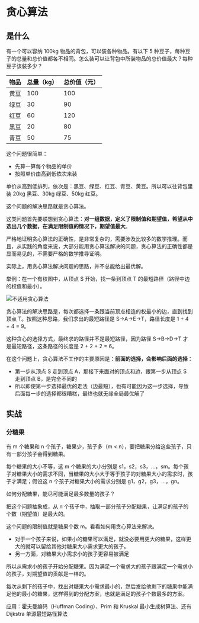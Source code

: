 # 贪心算法

## 是什么

有一个可以容纳 100kg 物品的背包，可以装各种物品。有以下 5 种豆子，每种豆子的总量和总价值都各不相同。怎么装可以让背包中所装物品的总价值最大？每种豆子该装多少？

| 物品 | 总量（kg） | 总价值（元） |
| ---- | ---------- | ------------ |
| 黄豆 | 100        | 100          |
| 绿豆 | 30         | 90           |
| 红豆 | 60         | 120          |
| 黑豆 | 20         | 80           |
| 青豆 | 50         | 75           |


这个问题很简单：

- 先算一算每个物品的单价
- 按照单价由高到低依次来装

单价从高到低排列，依次是：黑豆、绿豆、红豆、青豆、黄豆。所以可以往背包里装 20kg 黑豆、30kg 绿豆、50kg 红豆。

这个问题的解决思路就是贪心算法。

这类问题首先要联想到贪心算法：**对一组数据，定义了限制值和期望值，希望从中选出几个数据，在满足限制值的情况下，期望值最大**。

严格地证明贪心算法的正确性，是非常复杂的，需要涉及比较多的数学推理。而且，从实践的角度来说，大部分能用贪心算法解决的问题，贪心算法的正确性都是显而易见的，不需要严格的数学推导证明。

实际上，用贪心算法解决问题的思路，并不总能给出最优解。

举例：在一个有权图中，从顶点 S 开始，找一条到顶点 T 的最短路径（路径中边的权值和最小）。

![不适用贪心算法](@imgs/2de91c0afb0912378c5acf32a173f642.jpg)

贪心算法的解决思路是，每次都选择一条跟当前顶点相连的权最小的边，直到找到顶点 T。按照这种思路，我们求出的最短路径是 S->A->E->T，路径长度是 1 + 4 + 4 = 9。

这种贪心的选择方式，最终求的路径并不是最短路径，因为路径 S->B->D->T 才是最短路径，这条路径的长度是 2 + 2 + 2 = 6。

在这个问题上，贪心算法不工作的主要原因是：**前面的选择，会影响后面的选择**：

- 第一步从顶点 S 走到顶点 A，那接下来面对的顶点和边，跟第一步从顶点 S 走到顶点 B，是完全不同的
- 所以即使第一步选择最优的走法（边最短），也有可能因为这一步选择，导致后面每一步的选择都很糟糕，最终也就无缘全局最优解了

## 实战

### 分糖果

有 m 个糖果和 n 个孩子，糖果少，孩子多（m < n），要把糖果分给这些孩子，只有一部分孩子会得到糖果。

每个糖果的大小不等，这 m 个糖果的大小分别是 s1，s2，s3，...，sm。每个孩子对糖果大小的需求不同，当糖果的大小大于等于孩子的对糖果大小的需求时，孩子才满足；假设这 n 个孩子对糖果大小的需求分别是 g1，g2，g3，...，gn。

如何分配糖果，能尽可能满足最多数量的孩子？

把这个问题抽象成，从 n 个孩子中，抽取一部分孩子分配糖果，让满足的孩子的个数（期望值）是最大的。

这个问题的限制值就是糖果个数 m。看看如何用贪心算法来解决。

- 对于一个孩子来说，如果小的糖果可以满足，就没必要用更大的糖果，这样更大的就可以留给其他对糖果大小需求更大的孩子。
- 另一方面，对糖果大小需求小的孩子更容易被满足

所以从需求小的孩子开始分配糖果。因为满足一个需求大的孩子跟满足一个需求小的孩子，对期望值的贡献是一样的。

每次从剩下的孩子中，找出对糖果大小需求最小的，然后发给他剩下的糖果中能满足他的最小的糖果，这样得到的分配方案，也就是满足的孩子个数最多的方案。


应用：霍夫曼编码（Huffman Coding）、Prim 和 Kruskal 最小生成树算法、还有 Dijkstra 单源最短路径算法
